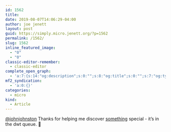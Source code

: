 ```yaml
---
id: 1562
title: 
date: 2019-08-07T14:06:29-04:00
author: joe jenett
layout: post
guid: https://simply.micro.jenett.org/?p=1562
permalink: /1562/
slug: 1562
inline_featured_image:
  - "0"
  - "0"
classic-editor-remember:
  - classic-editor
complete_open_graph:
  - 'a:7:{s:14:"og:description";s:0:"";s:8:"og:title";s:0:"";s:7:"og:type";s:0:"";s:12:"twitter:card";s:7:"summary";s:15:"twitter:creator";s:0:"";s:19:"twitter:description";s:0:"";s:8:"og:image";s:0:"";}'
mf2_syndication:
  - 'a:0:{}'
categories:
  - micro
kind:
  - Article
---
```

[@johnjohnston](https://micro.blog/johnjohnston) Thanks for helping me discover [something](https://johnjohnston.info/blog/re-natural-sounds-of-our-planet/) special - it’s in the dwt queue. 👏